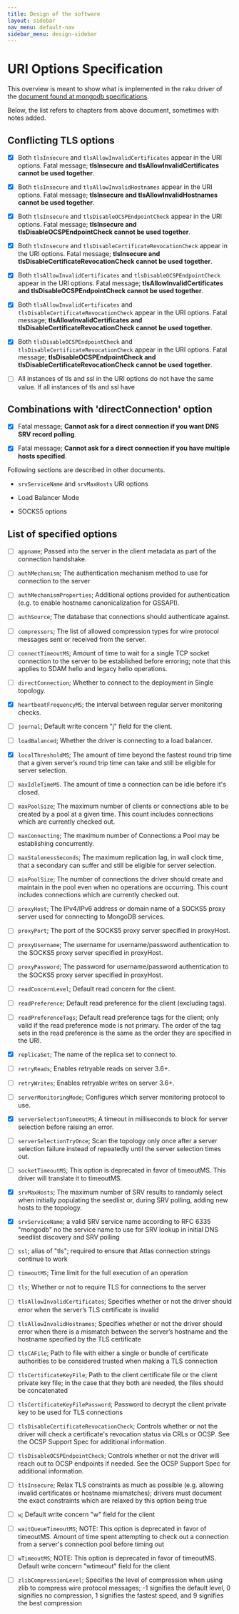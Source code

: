 ```yaml
---
title: Design of the software
layout: sidebar
nav_menu: default-nav
sidebar_menu: design-sidebar
---
```


# URI Options Specification

This overview is meant to show what is implemented in the raku driver of the [document found at <u>mongodb specifications</u>](https://github.com/mongodb/specifications/blob/master/source/uri-options/uri-options.rst#list-of-specified-options).


Below, the list refers to chapters from above document, sometimes with notes added.

## Conflicting TLS options
  * [x] Both `tlsInsecure` and `tlsAllowInvalidCertificates` appear in the URI options. Fatal message; **tlsInsecure and tlsAllowInvalidCertificates cannot be used together**.

  * [x] Both `tlsInsecure` and `tlsAllowInvalidHostnames` appear in the URI options. Fatal message; **tlsInsecure and tlsAllowInvalidHostnames cannot be used together**.

  * [x] Both `tlsInsecure` and `tlsDisableOCSPEndpointCheck` appear in the URI options. Fatal message; **tlsInsecure and tlsDisableOCSPEndpointCheck cannot be used together**.

  * [x] Both `tlsInsecure` and `tlsDisableCertificateRevocationCheck` appear in the URI options. Fatal message; **tlsInsecure and tlsDisableCertificateRevocationCheck cannot be used together**.

  * [x] Both `tlsAllowInvalidCertificates` and `tlsDisableOCSPEndpointCheck` appear in the URI options. Fatal message; **tlsAllowInvalidCertificates and tlsDisableOCSPEndpointCheck cannot be used together**.

  * [x] Both `tlsAllowInvalidCertificates` and `tlsDisableCertificateRevocationCheck` appear in the URI options. Fatal message; **tlsAllowInvalidCertificates and tlsDisableCertificateRevocationCheck cannot be used together**.

  * [x] Both `tlsDisableOCSPEndpointCheck` and `tlsDisableCertificateRevocationCheck` appear in the URI options. Fatal message; **tlsDisableOCSPEndpointCheck and tlsDisableCertificateRevocationCheck cannot be used together**.

  * [ ] All instances of tls and ssl in the URI options do not have the same value. If all instances of tls and ssl have 


## Combinations with 'directConnection' option
  * [x] Fatal message; **Cannot ask for a direct connection if you want DNS SRV record polling**.

  * [x] Fatal message; **Cannot ask for a direct connection if you have multiple hosts specified**.


Following sections are described in other documents.

* `srvServiceName` and `srvMaxHosts` URI options

* Load Balancer Mode

* SOCKS5 options



## List of specified options

* [ ] `appname`; Passed into the server in the client metadata as part of the connection handshake.

* [ ] `authMechanism`; The authentication mechanism method to use for connection to the server

* [ ] `authMechanismProperties`; Additional options provided for authentication (e.g. to enable hostname canonicalization for GSSAPI).

* [ ] `authSource`; The database that connections should authenticate against.

* [ ] `compressors`; The list of allowed compression types for wire protocol messages sent or received from the server.

* [ ] `connectTimeoutMS`; Amount of time to wait for a single TCP socket connection to the server to be established before erroring; note that this applies to SDAM hello and legacy hello operations.

* [ ] `directConnection`; Whether to connect to the deployment in Single topology.

* [x] `heartbeatFrequencyMS`; the interval between regular server monitoring checks.

* [ ] `journal`; Default write concern "j" field for the client.

* [ ] `loadBalanced`; Whether the driver is connecting to a load balancer.

* [x] `localThresholdMS`; The amount of time beyond the fastest round trip time that a given server’s round trip time can take and still be eligible for server selection.

* [ ] `maxIdleTimeMS`. The amount of time a connection can be idle before it's closed.

* [ ] `maxPoolSize`; The maximum number of clients or connections able to be created by a pool at a given time. This count includes connections which are currently checked out.

* [ ] `maxConnecting`; The maximum number of Connections a Pool may be establishing concurrently.

* [ ] `maxStalenessSeconds`; The maximum replication lag, in wall clock time, that a secondary can suffer and still be eligible for server selection.

* [ ] `minPoolSize`; The number of connections the driver should create and maintain in the pool even when no operations are occurring. This count includes connections which are currently checked out.

* [ ] `proxyHost`; The IPv4/IPv6 address or domain name of a SOCKS5 proxy server used for connecting to MongoDB services.

* [ ] `proxyPort`; The port of the SOCKS5 proxy server specified in proxyHost.

* [ ] `proxyUsername`; The username for username/password authentication to the SOCKS5 proxy server specified in proxyHost.

* [ ] `proxyPassword`; The password for username/password authentication to the SOCKS5 proxy server specified in proxyHost.

* [ ] `readConcernLevel`; Default read concern for the client.

* [ ] `readPreference`; Default read preference for the client (excluding tags).

* [ ] `readPreferenceTags`; Default read preference tags for the client; only valid if the read preference mode is not primary. The order of the tag sets in the read preference is the same as the order they are specified in the URI.

* [x] `replicaSet`; The name of the replica set to connect to.

* [ ] `retryReads`; Enables retryable reads on server 3.6+.

* [ ] `retryWrites`; Enables retryable writes on server 3.6+.

* [ ] `serverMonitoringMode`; Configures which server monitoring protocol to use. 

* [x] `serverSelectionTimeoutMS`; A timeout in milliseconds to block for server selection before raising an error.

* [ ] `serverSelectionTryOnce`; Scan the topology only once after a server selection failure instead of repeatedly until the server selection times out.

* [ ] `socketTimeoutMS`; This option is deprecated in favor of timeoutMS. This driver will translate it to timeoutMS.

* [x] `srvMaxHosts`; The maximum number of SRV results to randomly select when initially populating the seedlist or, during SRV polling, adding new hosts to the topology.

* [x] `srvServiceName`;	a valid SRV service name according to RFC 6335 	"mongodb" 	no 	the service name to use for SRV lookup in initial DNS seedlist discovery and SRV polling

* [ ] `ssl`; alias of "tls"; required to ensure that Atlas connection strings continue to work

* [ ] `timeoutMS`; Time limit for the full execution of an operation

* [ ] `tls`; Whether or not to require TLS for connections to the server

* [ ] `tlsAllowInvalidCertificates`; Specifies whether or not the driver should error when the server’s TLS certificate is invalid

* [ ] `tlsAllowInvalidHostnames`; Specifies whether or not the driver should error when there is a mismatch between the server’s hostname and the hostname specified by the TLS certificate

* [ ] `tlsCAFile`; Path to file with either a single or bundle of certificate authorities to be considered trusted when making a TLS connection

* [ ] `tlsCertificateKeyFile`; Path to the client certificate file or the client private key file; in the case that they both are needed, the files should be concatenated

* [ ] `tlsCertificateKeyFilePassword`; Password to decrypt the client private key to be used for TLS connections

* [ ] `tlsDisableCertificateRevocationCheck`; Controls whether or not the driver will check a certificate's revocation status via CRLs or OCSP. See the OCSP Support Spec for additional information.

* [ ] `tlsDisableOCSPEndpointCheck`; Controls whether or not the driver will reach out to OCSP endpoints if needed. See the OCSP Support Spec for additional information.

* [ ] `tlsInsecure`; Relax TLS constraints as much as possible (e.g. allowing invalid certificates or hostname mismatches); drivers must document the exact constraints which are relaxed by this option being true

* [ ] `w`; Default write concern "w" field for the client

* [ ] `waitQueueTimeoutMS`; NOTE: This option is deprecated in favor of timeoutMS. Amount of time spent attempting to check out a connection from a server's connection pool before timing out

* [ ] `wTimeoutMS`; NOTE: This option is deprecated in favor of timeoutMS. Default write concern "wtimeout" field for the client

* [ ] `zlibCompressionLevel`; Specifies the level of compression when using zlib to compress wire protocol messages; -1 signifies the default level, 0 signifies no compression, 1 signifies the fastest speed, and 9 signifies the best compression
